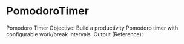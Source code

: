 # PomodoroTimer
Pomodoro Timer Objective:  Build a productivity Pomodoro timer with configurable work/break intervals. Output (Reference):
